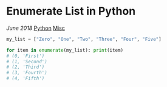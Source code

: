 # Enumerate List in Python

*June 2018* [Python](programming.html#python) [Misc](programming.html#python-misc)

```python
my_list = ["Zero", "One", "Two", "Three", "Four", "Five"]

for item in enumerate(my_list): print(item)
# (0, 'First')
# (1, 'Second')
# (2, 'Third')
# (3, 'Fourth')
# (4, 'Fifth')
```
